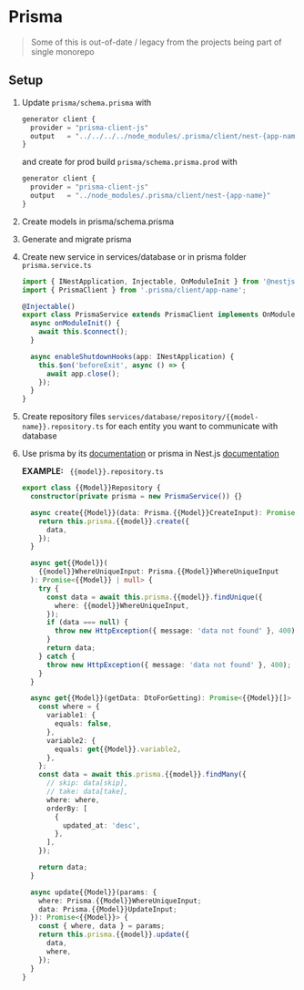 # Prisma

> Some of this is out-of-date / legacy from the projects being part of single monorepo

## Setup

1. Update `prisma/schema.prisma` with

   ```typescript
   generator client {
     provider = "prisma-client-js"
     output   = "../../../../node_modules/.prisma/client/nest-{app-name}"
   }
   ```

   and create for prod build `prisma/schema.prisma.prod` with

   ```typescript
   generator client {
     provider = "prisma-client-js"
     output   = "../node_modules/.prisma/client/nest-{app-name}"
   }
   ```

2. Create models in prisma/schema.prisma

3. Generate and migrate prisma

4. Create new service in services/database or in prisma folder `prisma.service.ts`

   ```typescript
   import { INestApplication, Injectable, OnModuleInit } from '@nestjs/common';
   import { PrismaClient } from '.prisma/client/app-name';

   @Injectable()
   export class PrismaService extends PrismaClient implements OnModuleInit {
     async onModuleInit() {
       await this.$connect();
     }

     async enableShutdownHooks(app: INestApplication) {
       this.$on('beforeExit', async () => {
         await app.close();
       });
     }
   }
   ```

5. Create repository files `services/database/repository/{{model-name}}.repository.ts` for each entity you want to communicate with database

6. Use prisma by its [documentation](https://www.prisma.io/docs/) or prisma in Nest.js [documentation](https://docs.nestjs.com/recipes/prisma)

   **EXAMPLE:** ` {{model}}.repository.ts`

   ```typescript
   export class {{Model}}Repository {
     constructor(private prisma = new PrismaService()) {}

     async create{{Model}}(data: Prisma.{{Model}}CreateInput): Promise<{{Model}}> {
       return this.prisma.{{model}}.create({
         data,
       });
     }

     async get{{Model}}(
       {{model}}WhereUniqueInput: Prisma.{{Model}}WhereUniqueInput
     ): Promise<{{Model}} | null> {
       try {
         const data = await this.prisma.{{model}}.findUnique({
           where: {{model}}WhereUniqueInput,
         });
         if (data === null) {
           throw new HttpException({ message: 'data not found' }, 400);
         }
         return data;
       } catch {
         throw new HttpException({ message: 'data not found' }, 400);
       }
     }

     async get{{Model}}(getData: DtoForGetting): Promise<{{Model}}[]> {
       const where = {
         variable1: {
           equals: false,
         },
         variable2: {
           equals: get{{Model}}.variable2,
         },
       };
       const data = await this.prisma.{{model}}.findMany({
         // skip: data[skip],
         // take: data[take],
         where: where,
         orderBy: [
           {
             updated_at: 'desc',
           },
         ],
       });

       return data;
     }

     async update{{Model}}(params: {
       where: Prisma.{{Model}}WhereUniqueInput;
       data: Prisma.{{Model}}UpdateInput;
     }): Promise<{{Model}}> {
       const { where, data } = params;
       return this.prisma.{{model}}.update({
         data,
         where,
       });
     }
   }

   ```
